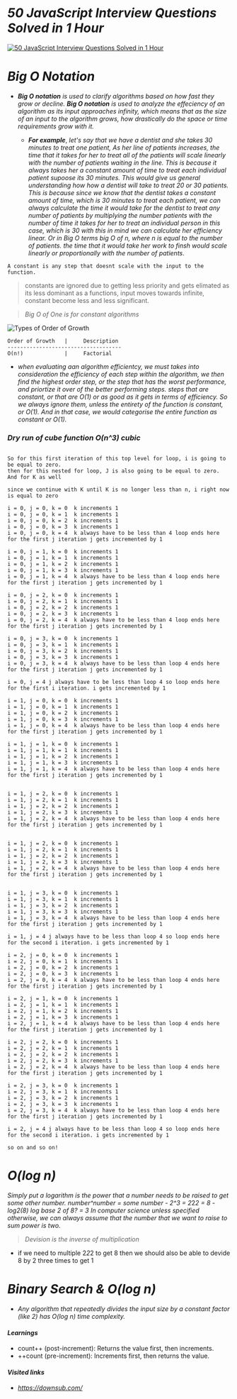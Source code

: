 # ***50 JavaScript Interview Questions Solved in 1 Hour***

[![50 JavaScript Interview Questions Solved in 1 Hour](https://img.youtube.com/vi/qTszFuibDEg/maxresdefault.jpg)](https://youtu.be/qTszFuibDEg) 

# ***Big O Notation***

- ***Big O notation*** *is used to clarify algorithms based on how fast they grow or decline.* ***Big O notation*** *is used to analyze the effeciency of an algorithm as its input approaches infinity, which means that as the size of an input to the algorithm grows, how drastically do the space or time requirements grow with it.* 

  - ***For example***, *let's say that we have a dentist and she takes 30 minutes to treat one patient, As her line of patients increases, the time that it takes for her to treat all of the patients will scale linearly with the number of patients waiting in the line. This is because it always takes her a constant amount of time to treat each individual patient supoose its 30 minutes. This would give us general understanding how how a dentist will take to treat 20 or 30 patients. This is because since we know that the dentist takes a constant amount of time, which is 30 minutes to treat each patient, we can always calculate the time it would take for the dentist to treat any number of patients by multiplying the number patients with the number of time it takes for her to treat an individual person in this case, which is 30 with this in mind we can calculate her efficiency linear. Or in Big O terms big O of n, where n is equal to the number of patients. the time that it would take her work to finsh would scale linearly or proportionally with the number of patients*.

`A constant is any step that doesnt scale with the input to the function.`
> constants are ignored due to getting less priority and gets elimated as its less dominant
>  as a functions, input moves towards infinite, constant become less and less significant.

> *Big O of One is for constant algorithms*

![Types of Order of Growth](https://learningmonkey.in/wp-content/uploads/2022/07/Types-of-Order-of-Growth-of-an-Algorithm.png)

```
Order of Growth   |     Description
------------------------------------
O(n!)             |     Factorial
```

- *when evaluating aan algorithm efficientcy, we must takes into consideration the efficiency of each step within the algorithm, we then find the highest order step, or the step that has the worst performance, and priortize it over of the better performing steps. steps that are constant, or that are O(1) or as good as it gets in terms of efficiency. So we always ignore them, unless the entirety of the function is constant, or O(1). And in that case, we would categorise the entire function as constant or O(1).* 

### ***Dry run of cube function O(n^3) cubic***

```

So for this first iteration of this top level for loop, i is going to  be equal to zero. 
then for this nested for loop, J is also going to be equal to zero. 
And for K as well 

since we continue with K until K is no longer less than n, i right now is equal to zero

i = 0, j = 0, k = 0  k increments 1
i = 0, j = 0, k = 1  k increments 1
i = 0, j = 0, k = 2  k increments 1
i = 0, j = 0, k = 3  k increments 1
i = 0, j = 0, k = 4  k always have to be less than 4 loop ends here for the first j iteration j gets incremented by 1

i = 0, j = 1, k = 0  k increments 1
i = 0, j = 1, k = 1  k increments 1
i = 0, j = 1, k = 2  k increments 1
i = 0, j = 1, k = 3  k increments 1
i = 0, j = 1, k = 4  k always have to be less than 4 loop ends here for the first j iteration j gets incremented by 1

i = 0, j = 2, k = 0  k increments 1
i = 0, j = 2, k = 1  k increments 1
i = 0, j = 2, k = 2  k increments 1
i = 0, j = 2, k = 3  k increments 1
i = 0, j = 2, k = 4  k always have to be less than 4 loop ends here for the first j iteration j gets incremented by 1

i = 0, j = 3, k = 0  k increments 1
i = 0, j = 3, k = 1  k increments 1
i = 0, j = 3, k = 2  k increments 1
i = 0, j = 3, k = 3  k increments 1
i = 0, j = 3, k = 4  k always have to be less than loop 4 ends here for the first j iteration j gets incremented by 1

i = 0, j = 4 j always have to be less than loop 4 so loop ends here for the first i iteration. i gets incremented by 1

i = 1, j = 0, k = 0  k increments 1
i = 1, j = 0, k = 1  k increments 1
i = 1, j = 0, k = 2  k increments 1
i = 1, j = 0, k = 3  k increments 1
i = 1, j = 0, k = 4  k always have to be less than loop 4 ends here for the first j iteration j gets incremented by 1

i = 1, j = 1, k = 0  k increments 1
i = 1, j = 1, k = 1  k increments 1
i = 1, j = 1, k = 2  k increments 1
i = 1, j = 1, k = 3  k increments 1
i = 1, j = 1, k = 4  k always have to be less than loop 4 ends here for the first j iteration j gets incremented by 1


i = 1, j = 2, k = 0  k increments 1
i = 1, j = 2, k = 1  k increments 1
i = 1, j = 2, k = 2  k increments 1
i = 1, j = 2, k = 3  k increments 1
i = 1, j = 2, k = 4  k always have to be less than loop 4 ends here for the first j iteration j gets incremented by 1


i = 1, j = 2, k = 0  k increments 1
i = 1, j = 2, k = 1  k increments 1
i = 1, j = 2, k = 2  k increments 1
i = 1, j = 2, k = 3  k increments 1
i = 1, j = 2, k = 4  k always have to be less than loop 4 ends here for the first j iteration j gets incremented by 1


i = 1, j = 3, k = 0  k increments 1
i = 1, j = 3, k = 1  k increments 1
i = 1, j = 3, k = 2  k increments 1
i = 1, j = 3, k = 3  k increments 1
i = 1, j = 3, k = 4  k always have to be less than loop 4 ends here for the first j iteration j gets incremented by 1

i = 1, j = 4 j always have to be less than loop 4 so loop ends here for the second i iteration. i gets incremented by 1

i = 2, j = 0, k = 0  k increments 1
i = 2, j = 0, k = 1  k increments 1
i = 2, j = 0, k = 2  k increments 1
i = 2, j = 0, k = 3  k increments 1
i = 2, j = 0, k = 4  k always have to be less than loop 4 ends here for the first j iteration j gets incremented by 1

i = 2, j = 1, k = 0  k increments 1
i = 2, j = 1, k = 1  k increments 1
i = 2, j = 1, k = 2  k increments 1
i = 2, j = 1, k = 3  k increments 1
i = 2, j = 1, k = 4  k always have to be less than loop 4 ends here for the first j iteration j gets incremented by 1

i = 2, j = 2, k = 0  k increments 1
i = 2, j = 2, k = 1  k increments 1
i = 2, j = 2, k = 2  k increments 1
i = 2, j = 2, k = 3  k increments 1
i = 2, j = 2, k = 4  k always have to be less than loop 4 ends here for the first j iteration j gets incremented by 1

i = 2, j = 3, k = 0  k increments 1
i = 2, j = 3, k = 1  k increments 1
i = 2, j = 3, k = 2  k increments 1
i = 2, j = 3, k = 3  k increments 1
i = 2, j = 3, k = 4  k always have to be less than loop 4 ends here for the first j iteration j gets incremented by 1

i = 2, j = 4 j always have to be less than loop 4 so loop ends here for the second i iteration. i gets incremented by 1

so on and so on!
```

# ***O(log n)***
*Simply put a logarithm is the power that a number needs to be raised to get some other number.*
*number^number = some number - 2^3 = 2*2*2 = 8 - log2(8) log base 2 of 8? = 3*
*In computer science unless specified otherwise, we can always assume that the number that we want to raise to sum power is two.* 

> *Devision is the inverse of multiplication*
- if we need to multiple 2*2*2 to get 8 then we should also be able to devide 8 by 2 three times to get 1

# ***Binary Search & O(log n)*** 
- *Any algorithm that repeatedly divides the input size by a constant factor (like 2) has O(log n) time complexity.*

#### ***Learnings***
- count++ (post-increment): Returns the value first, then increments.
- ++count (pre-increment): Increments first, then returns the value.

#### ***Visited links***
- *https://downsub.com/*